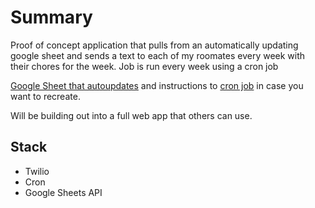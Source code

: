 # Summary #

Proof of concept application that pulls from an automatically updating google sheet and sends a text to each of my roomates every week with their chores for the week. Job is run every week using a cron job

[Google Sheet that autoupdates](https://docs.google.com/spreadsheets/d/1GH7gVxLvOTsPCRUDu72pJaJuAgR9PDef__m9waPXWuo/edit#gid=896179141) and instructions to [cron job](https://stackoverflow.com/questions/57590550/i-want-the-cron-job-to-run-the-script-weekly-basis) in case you want to recreate.

Will be building out into a full web app that others can use.

## Stack
- Twilio
- Cron
- Google Sheets API
